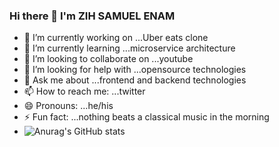 ### Hi there 👋 I'm ZIH SAMUEL ENAM

- 🔭 I’m currently working on ...Uber eats clone
- 🌱 I’m currently learning ...microservice architecture
- 👯 I’m looking to collaborate on ...youtube
- 🤔 I’m looking for help with ...opensource technologies
- 💬 Ask me about ...frontend and backend technologies 
- 📫 How to reach me: ...twitter
- 😄 Pronouns: ...he/his
- ⚡ Fun fact: ...nothing beats a classical music in the morning
- ![Anurag's GitHub stats](https://github-readme-stats.vercel.app/api?username=samsmoak&hide=contribs,prs)




